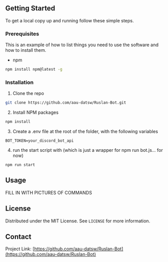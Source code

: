 <!-- GETTING STARTED -->
## Getting Started

To get a local copy up and running follow these simple steps.

### Prerequisites

This is an example of how to list things you need to use the software and how to install them.
* npm
```sh
npm install npm@latest -g
```

### Installation

1. Clone the repo
```sh
git clone https://github.com/aau-datsw/Ruslan-Bot.git
```
2. Install NPM packages
```sh
npm install
``` 
3. Create a .env file at the root of the folder, with the following variables
```
BOT_TOKEN=your_discord_bot_api
```
4. run the start script with (which is just a wrapper for npm run bot.js... for now)
```
npm run start
```



<!-- USAGE EXAMPLES -->
## Usage

FILL IN WITH PICTURES OF COMMANDS


<!-- LICENSE -->
## License

Distributed under the MIT License. See `LICENSE` for more information.



<!-- CONTACT -->
## Contact

Project Link: [https://github.com/aau-datsw/Ruslan-Bot](https://github.com/aau-datsw/Ruslan-Bot)





<!-- MARKDOWN LINKS & IMAGES -->
<!-- https://www.markdownguide.org/basic-syntax/#reference-style-links -->
[contributors-shield]: https://img.shields.io/github/contributors/aau-datsw/repo.svg?style=flat-square
[contributors-url]: https://github.com/aau-datsw/repo/graphs/contributors
[forks-shield]: https://img.shields.io/github/forks/aau-datsw/repo.svg?style=flat-square
[forks-url]: https://github.com/aau-datsw/repo/network/members
[stars-shield]: https://img.shields.io/github/stars/aau-datsw/repo.svg?style=flat-square
[stars-url]: https://github.com/aau-datsw/repo/stargazers
[issues-shield]: https://img.shields.io/github/issues/aau-datsw/repo.svg?style=flat-square
[issues-url]: https://github.com/aau-datsw/repo/issues
[license-shield]: https://img.shields.io/github/license/aau-datsw/repo.svg?style=flat-square
[license-url]: https://github.com/aau-datsw/repo/blob/master/LICENSE.txt
[linkedin-shield]: https://img.shields.io/badge/-LinkedIn-black.svg?style=flat-square&logo=linkedin&colorB=555
[linkedin-url]: https://linkedin.com/in/aau-datsw
[product-screenshot]: images/screenshot.png
